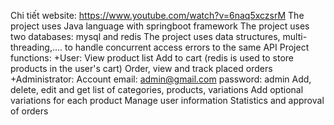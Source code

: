 Chi tiết website: https://www.youtube.com/watch?v=6naq5xczsrM 
The project uses Java language with springboot framework
The project uses two databases: mysql and redis
The project uses data structures, multi-threading,.... to handle concurrent access errors to the same API
Project functions:
+User:
View product list
Add to cart (redis is used to store products in the user's cart)
Order, view and track placed orders
+Administrator:
  Account
   email: admin@gmail.com
   password: admin
Add, delete, edit and get list of categories, products, variations
Add optional variations for each product
Manage user information
Statistics and approval of orders
